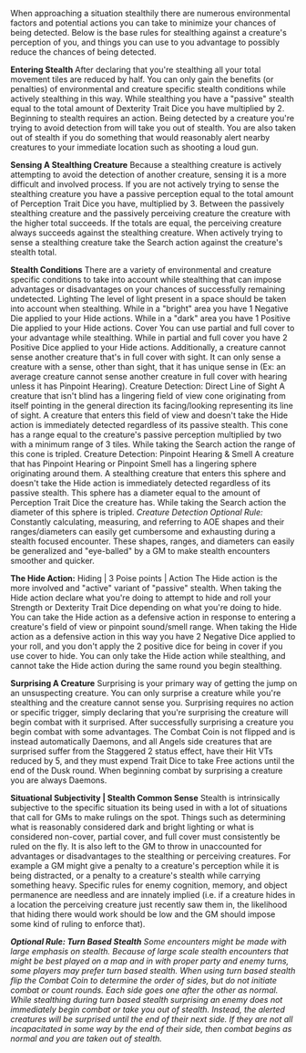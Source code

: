 When approaching a situation stealthily there are numerous environmental factors and potential actions you can take to minimize your chances of being detected. Below is the base rules for stealthing against a creature's perception of you, and things you can use to you advantage to possibly reduce the chances of being detected.

**Entering Stealth**
	After declaring that you're stealthing all your total movement tiles are reduced by half. You can only gain the benefits (or penalties) of environmental and creature specific stealth conditions while actively stealthing in this way. While stealthing you have a "passive" stealth equal to the total amount of Dexterity Trait Dice you have multiplied by 2. Beginning to stealth requires an action. Being detected by a creature you're trying to avoid detection from will take you out of stealth. You are also taken out of stealth if you do something that would reasonably alert nearby creatures to your immediate location such as shooting a loud gun.

**Sensing A Stealthing Creature**
	Because a stealthing creature is actively attempting to avoid the detection of another creature, sensing it is a more difficult and involved process. If you are not actively trying to sense the stealthing creature you have a passive perception equal to the total amount of Perception Trait Dice you have, multiplied by 3. Between the passively stealthing creature and the passively perceiving creature the creature with the higher total succeeds. If the totals are equal, the perceiving creature always succeeds against the stealthing creature. When actively trying to sense a stealthing creature take the Search action against the creature's stealth total.

**Stealth Conditions**
	There are a variety of environmental and creature specific conditions to take into account while stealthing that can impose advantages or disadvantages on your chances of successfully remaining undetected.
Lighting
	The level of light present in a space should be taken into account when stealthing. While in a "bright" area you have 1 Negative Die applied to your Hide actions. While in a "dark" area you have 1 Positive Die applied to your Hide actions.
Cover
	You can use partial and full cover to your advantage while stealthing. While in partial and full cover you have 2 Positive Dice applied to your Hide actions. Additionally, a creature cannot sense another creature that's in full cover with sight. It can only sense a creature with a sense, other than sight, that it has unique sense in (Ex: an average creature cannot sense another creature in full cover with hearing unless it has Pinpoint Hearing).
Creature Detection: Direct Line of Sight
	A creature that isn't blind has a lingering field of view cone originating from itself pointing in the general direction its facing/looking representing its line of sight. A creature that enters this field of view and doesn't take the Hide action is immediately detected regardless of its passive stealth. This cone has a range equal to the creature's passive perception multiplied by two with a minimum range of 3 tiles. While taking the Search action the range of this cone is tripled.
Creature Detection: Pinpoint Hearing & Smell
	A creature that has Pinpoint Hearing or Pinpoint Smell has a lingering sphere originating around them. A stealthing creature that enters this sphere and doesn't take the Hide action is immediately detected regardless of its passive stealth. This sphere has a diameter equal to the amount of Perception Trait Dice the creature has. While taking the Search action the diameter of this sphere is tripled.
*Creature Detection Optional Rule:*
	Constantly calculating, measuring, and referring to AOE shapes and their ranges/diameters can easily get cumbersome and exhausting during a stealth focused encounter. These shapes, ranges, and diameters can easily be generalized and "eye-balled" by a GM to make stealth encounters smoother and quicker.

**The Hide Action:**
Hiding | 3 Poise points | Action
	The Hide action is the more involved and "active" variant of "passive" stealth. When taking the Hide action declare what you're doing to attempt to hide and roll your Strength or Dexterity Trait Dice depending on what you're doing to hide. You can take the Hide action as a defensive action in response to entering a creature's field of view or pinpoint sound/smell range. When taking the Hide action as a defensive action in this way you have 2 Negative Dice applied to your roll, and you don't apply the 2 positive dice for being in cover if you use cover to hide. You can only take the Hide action while stealthing, and cannot take the Hide action during the same round you begin stealthing.

**Surprising A Creature**
	Surprising is your primary way of getting the jump on an unsuspecting creature. You can only surprise a creature while you're stealthing and the creature cannot sense you. Surprising requires no action or specific trigger, simply declaring that you're surprising the creature will begin combat with it surprised. After successfully surprising a creature you begin combat with some advantages. The Combat Coin is not flipped and is instead automatically Daemons, and all Angels side creatures that are surprised suffer from the Staggered 2 status effect, have their Hit VTs reduced by 5, and they must expend Trait Dice to take Free actions until the end of the Dusk round. When beginning combat by surprising a creature you are always Daemons.

**Situational Subjectivity | Stealth Common Sense**
	Stealth is intrinsically subjective to the specific situation its being used in with a lot of situations that call for GMs to make rulings on the spot. Things such as determining what is reasonably considered dark and bright lighting or what is considered non-cover, partial cover, and full cover must consistently be ruled on the fly. It is also left to the GM to throw in unaccounted for advantages or disadvantages to the stealthing or perceiving creatures. For example a GM might give a penalty to a creature's perception while it is being distracted, or a penalty to a creature's stealth while carrying something heavy. Specific rules for enemy cognition, memory, and object permanence are needless and are innately implied (i.e. if a creature hides in a location the perceiving creature just recently saw them in, the likelihood that hiding there would work should be low and the GM should impose some kind of ruling to enforce that).

***Optional Rule: Turn Based Stealth***
	*Some encounters might be made with large emphasis on stealth. Because of large scale stealth encounters that might be best played on a map and in with proper party and enemy turns, some players may prefer turn based stealth. When using turn based stealth flip the Combat Coin to determine the order of sides, but do not initiate combat or count rounds. Each side goes one after the other as normal. While stealthing during turn based stealth surprising an enemy does not immediately begin combat or take you out of stealth. Instead, the alerted creatures will be surprised until the end of their next side. If they are not all incapacitated in some way by the end of their side, then combat begins as normal and you are taken out of stealth.*